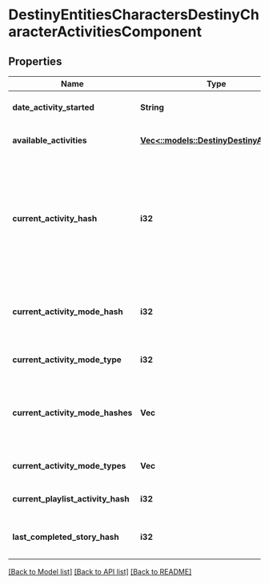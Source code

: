 # DestinyEntitiesCharactersDestinyCharacterActivitiesComponent

## Properties
Name | Type | Description | Notes
------------ | ------------- | ------------- | -------------
**date_activity_started** | **String** | The last date that the user started playing an activity. | [optional] [default to null]
**available_activities** | [**Vec<::models::DestinyDestinyActivity>**](Destiny.DestinyActivity.md) | The list of activities that the user can play. | [optional] [default to null]
**current_activity_hash** | **i32** | If the user is in an activity, this will be the hash of the Activity being played. Note that you must combine this info with currentActivityModeHash to get a real picture of what the user is doing right now. For instance, PVP \&quot;Activities\&quot; are just maps: it&#39;s the ActivityMode that determines what type of PVP game they&#39;re playing. | [optional] [default to null]
**current_activity_mode_hash** | **i32** | If the user is in an activity, this will be the hash of the activity mode being played. Combine with currentActivityHash to give a person a full picture of what they&#39;re doing right now. | [optional] [default to null]
**current_activity_mode_type** | **i32** | And the current activity&#39;s most specific mode type, if it can be found. | [optional] [default to null]
**current_activity_mode_hashes** | **Vec<i32>** | If the user is in an activity, this will be the hashes of the DestinyActivityModeDefinition being played. Combine with currentActivityHash to give a person a full picture of what they&#39;re doing right now. | [optional] [default to null]
**current_activity_mode_types** | **Vec<i32>** | All Activity Modes that apply to the current activity being played, in enum form. | [optional] [default to null]
**current_playlist_activity_hash** | **i32** | If the user is in a playlist, this is the hash identifier for the playlist that they chose. | [optional] [default to null]
**last_completed_story_hash** | **i32** | This will have the activity hash of the last completed story/campaign mission, in case you care about that. | [optional] [default to null]

[[Back to Model list]](../README.md#documentation-for-models) [[Back to API list]](../README.md#documentation-for-api-endpoints) [[Back to README]](../README.md)


